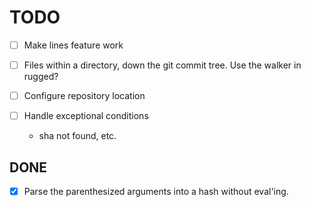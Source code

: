 TODO
====

- [ ] Make lines feature work

- [ ] Files within a directory, down the git commit tree. Use the walker in
  rugged?

- [ ] Configure repository location

- [ ] Handle exceptional conditions

  - sha not found, etc.

DONE
----

- [x] Parse the parenthesized arguments into a hash without eval'ing.

